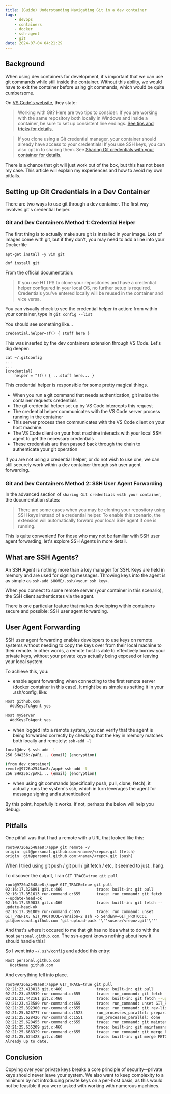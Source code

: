```yaml
---
title: (Guide) Understanding Navigating Git in a dev container
tags:
    - devops
    - containers
    - docker
    - ssh-agent
    - git
date: 2024-07-04 04:21:29
---
```


## Background

When using dev containers for development, it's important that we can use git commands while still inside the container. Without this ability, we would have to exit the container before using git commands, which would be quite cumbersome.

On [VS Code's website](https://code.visualstudio.com/docs/devcontainers/containers), they state:

> Working with Git?
> Here are two tips to consider:
> If you are working with the same repository both locally in Windows and inside a container, be sure to set up consistent line endings. [See tips and tricks for details.](https://code.visualstudio.com/docs/remote/troubleshooting#_resolving-git-line-ending-issues-in-wsl-resulting-in-many-modified-files)

> If you clone using a Git credential manager, your container should already have access to your credentials! If you use SSH keys, you can also opt in to sharing them. See [Sharing Git credentials with your container for details.](https://code.visualstudio.com/remote/advancedcontainers/sharing-git-credentials)

There is a chance that git will just work out of the box, but this has not been my case. This article will explain my experiences and how to avoid my own pitfalls.

## Setting up Git Credentials in a Dev Container

There are two ways to use git through a dev container. The first way involves git's credential helper.

### Git and Dev Containers Method 1: Credential Helper

The first thing is to actually make sure git is installed in your image. Lots of images come with git, but if they don't, you may need to add a line into your Dockerfile

<!-- Debian Based Distros -->

`apt-get install -y vim git`

<!-- RPM Based Distros -->

`dnf install git`

From the official documentation:

> If you use HTTPS to clone your repositories and have a credential helper configured in your local OS, no further setup is required. Credentials you've entered locally will be reused in the container and vice versa.

You can visually check to see the credential helper in action: from within your container, type in `git config --list`

You should see something like...

`credential.helper=!f() { stuff here }`

This was inserted by the dev containers extension through VS Code. Let's dig deeper:

```
cat ~/.gitconfig
...
...
[credential]
	helper = "!f() { ...stuff here... }

```

This credential helper is responsible for some pretty magical things.

-   When you run a git command that needs authentication, git inside the container requests credentials
-   The git credential helper set up by VS Code intercepts this request
-   The credential helper communicates with the VS Code server process running in the container
-   This server process then communicates with the VS Code client on your host machine.
-   The VS Code client on your host machine interacts with your local SSH agent to get the necessary credentials
-   These credentials are then passed back through the chain to authenticate your git operation

If you are not using a credential helper, or do not wish to use one, we can still securely work within a dev container through ssh user agent forwarding.

### Git and Dev Containers Method 2: SSH User Agent Forwarding

In the advanced section of `sharing Git credentials with your container`, the documentation states:

> There are some cases when you may be cloning your repository using SSH keys instead of a credential helper. To enable this scenario, the extension will automatically forward your local SSH agent if one is running.

This is quite convenient! For those who may not be familiar with SSH user agent forwarding, let's explore SSH Agents in more detail.

## What are SSH Agents?

An SSH Agent is nothing more than a key manager for SSH. Keys are held in memory and are used for signing messages. Throwing keys into the agent is as simple as `ssh-add $HOME/.ssh/<your ssh key>`.

When you connect to some remote server (your container in this scenario), the SSH client authenticates via the agent.

There is one particular feature that makes developing within containers secure and possible: SSH user agent forwarding.

## User Agent Forwarding

SSH user agent forwarding enables developers to use keys on remote systems without needing to copy the keys over from their local machine to their remote. In other words, a remote host is able to effectively borrow your private keys, without your private keys actually being exposed or leaving your local system.

To achieve this, you:

-   enable agent forwarding when connecting to the first remote server (docker container in this case). It might be as simple as setting it in your .ssh/config, like:

```bash
Host github.com
  AddKeysToAgent yes

Host myServer
  AddKeysToAgent yes
```

-   when logged into a remote system, you can verify that the agent is being forwarded correctly by checking that the key in memory matches both locally and remotely: `ssh-add -l`

```bash
local@dev $ ssh-add -l
256 SHA256:/pARi... (email) (encryption)

(from dev container)
remote@9726a2548ae8:/app# ssh-add -l
256 SHA256:/pARi... (email) (encryption)
```

-   when using git commands (specifically push, pull, clone, fetch), it actually runs the system's ssh, which in turn leverages the agent for message signing and authentication!

By this point, hopefully it works. If not, perhaps the below will help you debug:

## Pitfalls

One pitfall was that I had a remote with a URL that looked like this:

```
root@9726a2548ae8:/app# git remote -v
origin  git@personal.github.com:<name>/<repo>.git (fetch)
origin  git@personal.github.com:<name>/<repo>.git (push)
```

When I tried using git push / git pull / git fetch / etc, it seemed to just.. hang.

To discover the culprit, I ran
`GIT_TRACE=true git pull`

```
root@9726a2548ae8:/app# GIT_TRACE=true git pull
02:16:17.326891 git.c:460               trace: built-in: git pull
02:16:17.351613 run-command.c:655       trace: run_command: git fetch --update-head-ok
02:16:17.359033 git.c:460               trace: built-in: git fetch --update-head-ok
02:16:17.391809 run-command.c:655       trace: run_command: unset GIT_PREFIX; GIT_PROTOCOL=version=2 ssh -o SendEnv=GIT_PROTOCOL git@personal.github.com 'git-upload-pack '\''<user>/<repo>.git'\'''
```

And that's where it occured to me that git has no idea what to do with the host `personal.github.com`. The ssh-agent knows nothing about how it should handle this!

So I went into `~/.ssh/config` and added this entry:

```bash
Host personal.github.com
  HostName github.com
```

And everything fell into place.

```bash
root@9726a2548ae8:/app# GIT_TRACE=true git pull
02:21:23.413813 git.c:460               trace: built-in: git pull
02:21:23.433939 run-command.c:655       trace: run_command: git fetch --update-head-ok
02:21:23.442161 git.c:460               trace: built-in: git fetch --update-head-ok
02:21:23.473589 run-command.c:655       trace: run_command: unset GIT_PREFIX; GIT_PROTOCOL=version=2 ssh -o SendEnv=GIT_PROTOCOL git@personal.github.com 'git-upload-pack '\''<user>/<repo>.git'\'''
02:21:25.392300 run-command.c:655       trace: run_command: git rev-list --objects --stdin --not --all --quiet --alternate-refs
02:21:25.626777 run-command.c:1523      run_processes_parallel: preparing to run up to 1 tasks
02:21:25.628426 run-command.c:1551      run_processes_parallel: done
02:21:25.628455 run-command.c:655       trace: run_command: git maintenance run --auto --no-quiet
02:21:25.635209 git.c:460               trace: built-in: git maintenance run --auto --no-quiet
02:21:25.666329 run-command.c:655       trace: run_command: git merge FETCH_HEAD
02:21:25.674428 git.c:460               trace: built-in: git merge FETCH_HEAD
Already up to date.
```

## Conclusion

Copying over your private keys breaks a core principle of security--private keys should never leave your system. We also want to keep complexity to a minimum by not introducing private keys on a per-host basis, as this would not be feasible if you were tasked with working with numerous machines.
